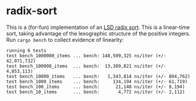 # radix-sort
This is a (for-fun) implementation of an [LSD radix sort](https://en.wikipedia.org/wiki/Radix_sort#Least_significant_digit_radix_sorts). This is a linear-time sort, taking advantage of the lexographic structure of the positive integers. Run `cargo bench` to collect evidence of linearity:

```
running 6 tests
test bench_1000000_items ... bench: 148,509,325 ns/iter (+/- 42,071,732)
test bench_100000_items  ... bench:  13,389,821 ns/iter (+/- 4,853,113)
test bench_10000_items   ... bench:   1,343,814 ns/iter (+/- 804,762)
test bench_1000_items    ... bench:     134,194 ns/iter (+/- 61,719)
test bench_100_items     ... bench:      21,148 ns/iter (+/- 8,194)
test bench_10_items      ... bench:       4,772 ns/iter (+/- 2,112)
```
